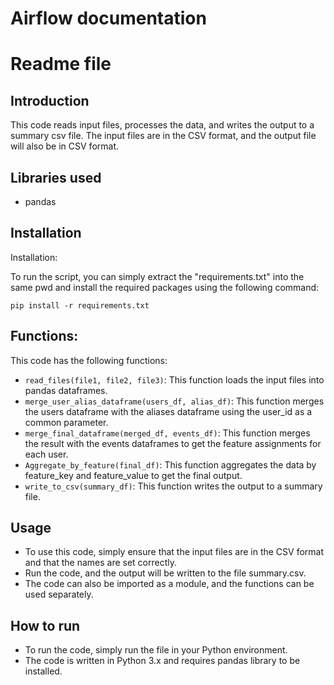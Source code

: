 # Airflow documentation

# Readme file

## Introduction

This code reads input files, processes the data, and writes the output to a summary csv file. The input files are in the CSV format, and the output file will also be in CSV format.

## Libraries used
* pandas

## Installation

Installation:

To run the script, you can simply extract the "requirements.txt" into the same pwd and install the required packages using the following command:
```
pip install -r requirements.txt
```

## Functions:

   This code has the following functions:
* `read_files(file1, file2, file3)`: This function loads the input files into pandas dataframes.
* `merge_user_alias_dataframe(users_df, alias_df)`: This function merges the users dataframe with the aliases dataframe using the user_id as a common parameter.
* `merge_final_dataframe(merged_df, events_df)`: This function merges the result with the events dataframes to get the feature assignments for each user.
* `Aggregate_by_feature(final_df)`: This function aggregates the data by feature_key and feature_value to get the final output.
* `write_to_csv(summary_df)`: This function writes the output to a summary file.

## Usage
   
* To use this code, simply ensure that the input files are in the CSV format and that the names are set correctly.
* Run the code, and the output will be written to the file summary.csv.
* The code can also be imported as a module, and the functions can be used separately.

## How to run
* To run the code, simply run the file in your Python environment.
* The code is written in Python 3.x and requires pandas library to be installed.
